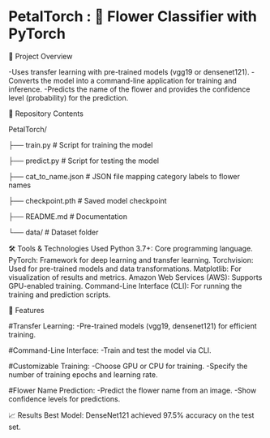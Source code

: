 # PetalTorch : 🌸 Flower Classifier with PyTorch

📖 Project Overview

-Uses transfer learning with pre-trained models (vgg19 or densenet121).
-Converts the model into a command-line application for training and inference.
-Predicts the name of the flower and provides the confidence level (probability) for the prediction.

📂 Repository Contents

PetalTorch/

├── train.py             # Script for training the model

├── predict.py           # Script for testing the model

├── cat_to_name.json     # JSON file mapping category labels to flower names

├── checkpoint.pth       # Saved model checkpoint

├── README.md            # Documentation

└── data/                # Dataset folder

🛠️ Tools & Technologies Used
Python 3.7+: Core programming language.
PyTorch: Framework for deep learning and transfer learning.
Torchvision: Used for pre-trained models and data transformations.
Matplotlib: For visualization of results and metrics.
Amazon Web Services (AWS): Supports GPU-enabled training.
Command-Line Interface (CLI): For running the training and prediction scripts.

🚀 Features

#Transfer Learning:
-Pre-trained models (vgg19, densenet121) for efficient training.

#Command-Line Interface:
-Train and test the model via CLI.

#Customizable Training:
-Choose GPU or CPU for training.
-Specify the number of training epochs and learning rate.

#Flower Name Prediction:
-Predict the flower name from an image.
-Show confidence levels for predictions.

📈 Results
Best Model: DenseNet121 achieved 97.5% accuracy on the test set.
